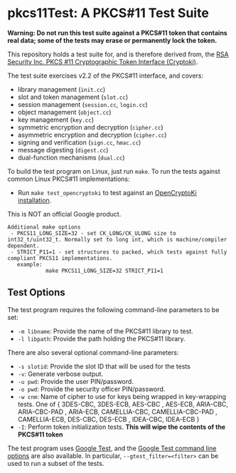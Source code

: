 pkcs11Test: A PKCS#11 Test Suite
================================

**Warning: Do not run this test suite against a PKCS#11 token that contains real data; some of the tests may erase or
  permanently lock the token.**

This repository holds a test suite for, and is therefore derived from, the
[RSA Security Inc. PKCS #11 Cryptographic Token Interface (Cryptoki)](http://www.emc.com/emc-plus/rsa-labs/standards-initiatives/pkcs-11-cryptographic-token-interface-standard.htm).

The test suite exercises v2.2 of the PKCS#11 interface, and covers:

- library management (`init.cc`)
- slot and token management (`slot.cc`)
- session management (`session.cc`, `login.cc`)
- object management (`object.cc`)
- key management (`key.cc`)
- symmetric encryption and decryption (`cipher.cc`)
- asymmetric encryption and decryption (`cipher.cc`)
- signing and verification (`sign.cc`, `hmac.cc`)
- message digesting (`digest.cc`)
- dual-function mechanisms (`dual.cc`)


To build the test program on Linux, just run `make`.  To run the tests against
common Linux PKCS#11 implementations:

 - Run `make test_opencryptoki` to test against an
   [OpenCryptoKi](http://sourceforge.net/projects/opencryptoki/) [installation](https://packages.debian.org/wheezy/admin/opencryptoki).

This is NOT an official Google product.

```
Additional make options
 - PKCS11_LONG_SIZE=32 - set CK_LONG/CK_ULONG size to int32_t/uint32_t. Normally set to long int, which is machine/compiler dependent.
 - STRICT_P11=1 - set structures to packed, which tests against fully compliant PKCS11 implementations.
   example:
            make PKCS11_LONG_SIZE=32 STRICT_P11=1
```

Test Options
------------

The test program requires the following command-line parameters to be set:

 - `-m libname`: Provide the name of the PKCS#11 library to test.
 - `-l libpath`: Provide the path holding the PKCS#11 library.

There are also several optional command-line parameters:

 - `-s slotid`: Provide the slot ID that will be used for the tests
 - `-v`: Generate verbose output.
 - `-u pwd`: Provide the user PIN/password.
 - `-o pwd`: Provide the security officer PIN/password.
 - `-w cnm`: Name of cipher to use for keys being wrapped in key-wrapping tests. One of {
              3DES-CBC, 3DES-ECB, AES-CBC
            , AES-ECB, ARIA-CBC, ARIA-CBC-PAD
            , ARIA-ECB, CAMELLIA-CBC, CAMELLIA-CBC-PAD
            , CAMELLIA-ECB, DES-CBC, DES-ECB
            , IDEA-CBC, IDEA-ECB }
 - `-I`: Perform token initialization tests. **This will wipe the contents of the PKCS#11 token**

The test program uses [Google Test](https://code.google.com/p/googletest/), and
the
[Google Test command line options](https://code.google.com/p/googletest/wiki/V1_6_AdvancedGuide#Running_Test_Programs:_Advanced_Options)
are also available.  In particular, `--gtest_filter=<filter>` can be used to run a subset of the tests.
